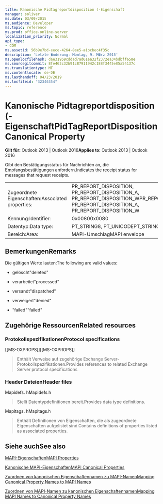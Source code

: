 ```yaml
---
title: Kanonische Pidtagreportdisposition (-Eigenschaft
manager: soliver
ms.date: 03/09/2015
ms.audience: Developer
ms.topic: reference
ms.prod: office-online-server
localization_priority: Normal
api_type:
- COM
ms.assetid: 56b9e7bd-eece-4264-8ee5-a1bcbec4f35c
description: 'Letzte �nderung: Montag, 9. M�rz 2015'
ms.openlocfilehash: dae31959cddad7ad61ea32f2372ea34bdbff658e
ms.sourcegitcommit: 8fe462c32b91c87911942c188f3445e85a54137c
ms.translationtype: MT
ms.contentlocale: de-DE
ms.lasthandoff: 04/23/2019
ms.locfileid: "32346354"
---
```

# <a name="pidtagreportdisposition-canonical-property"></a><span data-ttu-id="29cf6-103">Kanonische Pidtagreportdisposition (-Eigenschaft</span><span class="sxs-lookup"><span data-stu-id="29cf6-103">PidTagReportDisposition Canonical Property</span></span>

  
  
<span data-ttu-id="29cf6-104">**Gilt für**: Outlook 2013 | Outlook 2016</span><span class="sxs-lookup"><span data-stu-id="29cf6-104">**Applies to**: Outlook 2013 | Outlook 2016</span></span> 
  
<span data-ttu-id="29cf6-105">Gibt den Bestätigungsstatus für Nachrichten an, die Empfangsbestätigungen anfordern.</span><span class="sxs-lookup"><span data-stu-id="29cf6-105">Indicates the receipt status for messages that request receipts.</span></span> 
  
|||
|:-----|:-----|
|<span data-ttu-id="29cf6-106">Zugeordnete Eigenschaften:</span><span class="sxs-lookup"><span data-stu-id="29cf6-106">Associated properties:</span></span>  <br/> |<span data-ttu-id="29cf6-107">PR_REPORT_DISPOSITION, PR_REPORT_DISPOSITION_A, PR_REPORT_DISPOSITION_W</span><span class="sxs-lookup"><span data-stu-id="29cf6-107">PR_REPORT_DISPOSITION, PR_REPORT_DISPOSITION_A, PR_REPORT_DISPOSITION_W</span></span>  <br/> |
|<span data-ttu-id="29cf6-108">Kennung:</span><span class="sxs-lookup"><span data-stu-id="29cf6-108">Identifier:</span></span>  <br/> |<span data-ttu-id="29cf6-109">0x0080</span><span class="sxs-lookup"><span data-stu-id="29cf6-109">0x0080</span></span>  <br/> |
|<span data-ttu-id="29cf6-110">Datentyp:</span><span class="sxs-lookup"><span data-stu-id="29cf6-110">Data type:</span></span>  <br/> |<span data-ttu-id="29cf6-111">PT_STRING8, PT_UNICODE</span><span class="sxs-lookup"><span data-stu-id="29cf6-111">PT_STRING8, PT_UNICODE</span></span>  <br/> |
|<span data-ttu-id="29cf6-112">Bereich:</span><span class="sxs-lookup"><span data-stu-id="29cf6-112">Area:</span></span>  <br/> |<span data-ttu-id="29cf6-113">MAPI-Umschlag</span><span class="sxs-lookup"><span data-stu-id="29cf6-113">MAPI envelope</span></span>  <br/> |
   
## <a name="remarks"></a><span data-ttu-id="29cf6-114">Bemerkungen</span><span class="sxs-lookup"><span data-stu-id="29cf6-114">Remarks</span></span>

<span data-ttu-id="29cf6-115">Die gültigen Werte lauten:</span><span class="sxs-lookup"><span data-stu-id="29cf6-115">The following are valid values:</span></span>
  
- <span data-ttu-id="29cf6-116">gelöscht</span><span class="sxs-lookup"><span data-stu-id="29cf6-116">"deleted"</span></span>
    
- <span data-ttu-id="29cf6-117">verarbeitet</span><span class="sxs-lookup"><span data-stu-id="29cf6-117">"processed"</span></span>
    
- <span data-ttu-id="29cf6-118">versandt</span><span class="sxs-lookup"><span data-stu-id="29cf6-118">"dispatched"</span></span>
    
- <span data-ttu-id="29cf6-119">verweigert</span><span class="sxs-lookup"><span data-stu-id="29cf6-119">"denied"</span></span>
    
- <span data-ttu-id="29cf6-120">"failed"</span><span class="sxs-lookup"><span data-stu-id="29cf6-120">"failed"</span></span>
    
## <a name="related-resources"></a><span data-ttu-id="29cf6-121">Zugehörige Ressourcen</span><span class="sxs-lookup"><span data-stu-id="29cf6-121">Related resources</span></span>

### <a name="protocol-specifications"></a><span data-ttu-id="29cf6-122">Protokollspezifikationen</span><span class="sxs-lookup"><span data-stu-id="29cf6-122">Protocol specifications</span></span>

<span data-ttu-id="29cf6-123">[[MS-OXPROPS]]</span><span class="sxs-lookup"><span data-stu-id="29cf6-123">[[MS-OXPROPS]]</span></span> 
  
> <span data-ttu-id="29cf6-124">Enthält Verweise auf zugehörige Exchange Server-Protokollspezifikationen.</span><span class="sxs-lookup"><span data-stu-id="29cf6-124">Provides references to related Exchange Server protocol specifications.</span></span>
    
### <a name="header-files"></a><span data-ttu-id="29cf6-125">Header Dateien</span><span class="sxs-lookup"><span data-stu-id="29cf6-125">Header files</span></span>

<span data-ttu-id="29cf6-126">Mapidefs. h</span><span class="sxs-lookup"><span data-stu-id="29cf6-126">Mapidefs.h</span></span>
  
> <span data-ttu-id="29cf6-127">Stellt Datentypdefinitionen bereit.</span><span class="sxs-lookup"><span data-stu-id="29cf6-127">Provides data type definitions.</span></span>
    
<span data-ttu-id="29cf6-128">Mapitags. h</span><span class="sxs-lookup"><span data-stu-id="29cf6-128">Mapitags.h</span></span>
  
> <span data-ttu-id="29cf6-129">Enthält Definitionen von Eigenschaften, die als zugeordnete Eigenschaften aufgelistet sind.</span><span class="sxs-lookup"><span data-stu-id="29cf6-129">Contains definitions of properties listed as associated properties.</span></span>
    
## <a name="see-also"></a><span data-ttu-id="29cf6-130">Siehe auch</span><span class="sxs-lookup"><span data-stu-id="29cf6-130">See also</span></span>



[<span data-ttu-id="29cf6-131">MAPI-Eigenschaften</span><span class="sxs-lookup"><span data-stu-id="29cf6-131">MAPI Properties</span></span>](mapi-properties.md)
  
[<span data-ttu-id="29cf6-132">Kanonische MAPI-Eigenschaften</span><span class="sxs-lookup"><span data-stu-id="29cf6-132">MAPI Canonical Properties</span></span>](mapi-canonical-properties.md)
  
[<span data-ttu-id="29cf6-133">Zuordnen von kanonischen Eigenschaftennamen zu MAPI-Namen</span><span class="sxs-lookup"><span data-stu-id="29cf6-133">Mapping Canonical Property Names to MAPI Names</span></span>](mapping-canonical-property-names-to-mapi-names.md)
  
[<span data-ttu-id="29cf6-134">Zuordnen von MAPI-Namen zu kanonischen Eigenschaftennamen</span><span class="sxs-lookup"><span data-stu-id="29cf6-134">Mapping MAPI Names to Canonical Property Names</span></span>](mapping-mapi-names-to-canonical-property-names.md)

